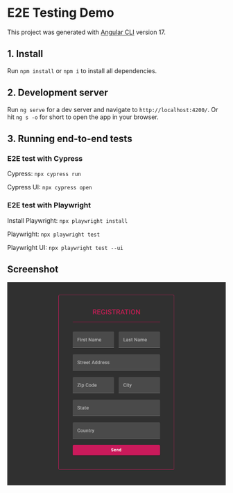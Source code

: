# E2E Testing Demo

This project was generated with [Angular CLI](https://github.com/angular/angular-cli) version 17.

## 1. Install

Run `npm install` or `npm i` to install all dependencies.

## 2. Development server

Run `ng serve` for a dev server and navigate to `http://localhost:4200/`. Or hit `ng s -o` for short to open the app in your browser.

## 3. Running end-to-end tests

### E2E test with Cypress

Cypress: `npx cypress run`

Cypress UI: `npx cypress open`

### E2E test with Playwright

Install Playwright: `npx playwright install`

Playwright: `npx playwright test`

Playwright UI: `npx playwright test --ui`

## Screenshot

![Screenshot](/src/assets/screenshot.png)

